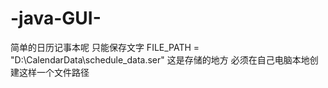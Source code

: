 # -java-GUI-
简单的日历记事本呢 只能保存文字
FILE_PATH = "D:\\CalendarData\\schedule_data.ser"
这是存储的地方 必须在自己电脑本地创建这样一个文件路径

